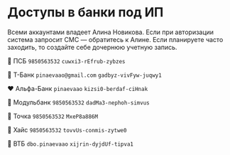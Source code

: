 # Доступы в банки под ИП

Всеми аккаунтами владеет Алина Новикова. Если при авторизации система запросит СМС — обратитесь к Алине. Если планируете часто заходить, то создайте себе дочернюю учетную запись.

💙 ПСБ `9850563532` `cuwxi3-rEfrub-zybzes`

💛 Т-Банк `pinaevaao@gmail.com` `gadbyz-vivFyw-juqwy1`

❤️ Альфа-Банк `pinaevaao` `kizsi0-berdaf-ciHnak`

💙 Модульбанк `9850563532` `dadMa3-nephoh-simvus`

💜 Точка `9850563532` `MxeP8a886M`

🤍 Хайс `9850563532` `tovvUs-conmis-zytwe0`

🩵 ВТБ `dbo.pinaevaao` `xijrin-dyjdUf-tipva1`
